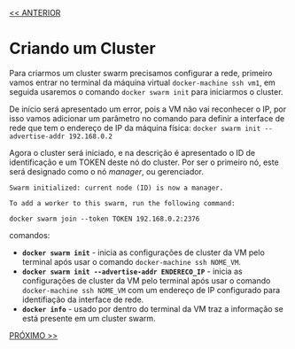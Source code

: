 [<< ANTERIOR](https://github.com/pvreboucas/docker-swarm-orquestrador/blob/aula-01/aulas/07-Usando-o-docker-swarm.md)

# Criando um Cluster

Para criarmos um cluster swarm precisamos configurar a rede, primeiro vamos entrar no terminal da máquina virtual ```docker-machine ssh vm1```, em seguida usaremos o comando ```docker swarm init``` para iniciarmos o cluster.

De início será apresentado um error, pois a VM não vai reconhecer o IP, por isso vamos adicionar um parâmetro no comando para definir a interface de rede que tem o endereço de IP da máquina física: ```docker swarm init --advertise-addr 192.168.0.2```

Agora o cluster será iniciado, e na descrição é apresentado o ID de identificação e um TOKEN deste nó do cluster. Por ser o primeiro nó, este será designado como o nó *manager*, ou gerenciador.

``` Swarm initialized: current node (ID) is now a manager. ```

``` 
To add a worker to this swarm, run the following command: 

docker swarm join --token TOKEN 192.168.0.2:2376 
```

comandos:

* __```docker swarm init```__ - inicia as configurações de cluster da VM pelo terminal após usar o comando ```docker-machine ssh NOME_VM```.
* __```docker swarm init --advertise-addr ENDERECO_IP```__ - inicia as configurações de cluster da VM pelo terminal após usar o comando ```docker-machine ssh NOME_VM``` com um endereço de IP configurado para identifiação da interface de rede.
* __```docker info```__ - usado por dentro do terminal da VM traz a informação se está presente em um cluster swarm.


[PRÓXIMO >>](https://github.com/pvreboucas/docker-swarm-orquestrador/tree/aula-02/aulas)
